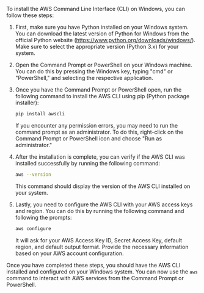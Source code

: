 To install the AWS Command Line Interface (CLI) on Windows, you can follow these steps:

1. First, make sure you have Python installed on your Windows system. You can download the latest version of Python for Windows from the official Python website (https://www.python.org/downloads/windows/). Make sure to select the appropriate version (Python 3.x) for your system.

2. Open the Command Prompt or PowerShell on your Windows machine. You can do this by pressing the Windows key, typing "cmd" or "PowerShell," and selecting the respective application.

3. Once you have the Command Prompt or PowerShell open, run the following command to install the AWS CLI using pip (Python package installer):

   ```sh
   pip install awscli
   ```

   If you encounter any permission errors, you may need to run the command prompt as an administrator. To do this, right-click on the Command Prompt or PowerShell icon and choose "Run as administrator."

4. After the installation is complete, you can verify if the AWS CLI was installed successfully by running the following command:

   ```sh
   aws --version
   ```

   This command should display the version of the AWS CLI installed on your system.

5. Lastly, you need to configure the AWS CLI with your AWS access keys and region. You can do this by running the following command and following the prompts:

    ```sh
    aws configure
    ```

   It will ask for your AWS Access Key ID, Secret Access Key, default region, and default output format. Provide the necessary information based on your AWS account configuration.

Once you have completed these steps, you should have the AWS CLI installed and configured on your Windows system. You can now use the `aws` command to interact with AWS services from the Command Prompt or PowerShell.